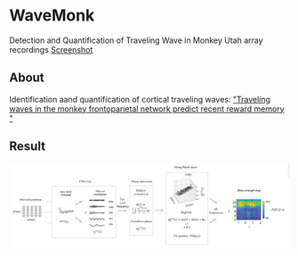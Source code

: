 # WaveMonk
Detection and Quantification of Traveling Wave in Monkey Utah array recordings
[Screenshot](https://github.com/erfanzabeh/WaveMonk/blob/main/Analysis%20Overview.png)


## About

Identification aand quantification of cortical traveling waves: ["Traveling waves in the monkey frontoparietal network predict recent reward memory "](https://www.nature.com/articles)

## Result

![Simulation paradigm](./Analysis%20Overview.png)

